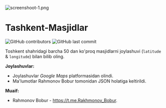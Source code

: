 ![screenshoot-1.png](https://github.com/Bobur-777/Tashkent-Masjidlar/blob/main/Screenshoots/screenshoot-1.png)
# Tashkent-Masjidlar
![GitHub contributors](https://img.shields.io/github/contributors/bobur-777/Tashkent-Masjidlar) ![GitHub last commit](https://img.shields.io/github/last-commit/bobur-777/Tashkent-Masjidlar)

Toshkent shahridagi barcha 50 dan ko'proq masjidlarni joylashuvi (``latitude`` & ``longitude``) bilan bilib oling.

**Joylashuvlar:**
- Joylashuvlar _Google Maps_ platformasidan olindi.
- Ma'lumotlar Rahmonov Bobur tomonidan JSON holatiga keltirildi.

**Muaif:**
- Rahmonov Bobur - https://t.me.Rakhmonov_Bobur.
